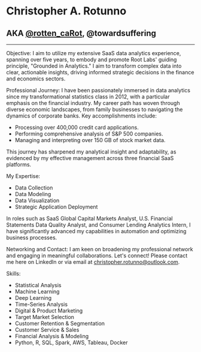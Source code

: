 # Christopher A. Rotunno
## AKA [@rotten_caRot](https://rottencarot.dev/), @towardsuffering
--- 
Objective:
I aim to utilize my extensive SaaS data analytics experience, spanning over five years, to embody and promote Root Labs' guiding principle, "Grounded in Analytics." I aim to transform complex data into clear, actionable insights, driving informed strategic decisions in the finance and economics sectors.

Professional Journey:
I have been passionately immersed in data analytics since my transformational statistics class in 2012, with a particular emphasis on the financial industry. My career path has woven through diverse economic landscapes, from family businesses to navigating the dynamics of corporate banks. Key accomplishments include:

- Processing over 400,000 credit card applications.
- Performing comprehensive analysis of S&P 500 companies.
- Managing and interpreting over 150 GB of stock market data.

This journey has sharpened my analytical insight and adaptability, as evidenced by my effective management across three financial SaaS platforms.

My Expertise:
- Data Collection
- Data Modeling
- Data Visualization
- Strategic Application Deployment

In roles such as SaaS Global Capital Markets Analyst, U.S. Financial Statements Data Quality Analyst, and Consumer Lending Analytics Intern, I have significantly advanced my capabilities in automation and optimizing business processes.

Networking and Contact:
I am keen on broadening my professional network and engaging in meaningful collaborations. Let's connect! Please contact me here on LinkedIn or via email at christopher.rotunno@outlook.com.

Skills:

- Statistical Analysis
- Machine Learning
- Deep Learning
- Time-Series Analysis
- Digital & Product Marketing
- Target Market Selection
- Customer Retention & Segmentation
- Customer Service & Sales
- Financial Analysis & Modeling
- Python, R, SQL, Spark, AWS, Tableau, Docker
<!---
towardsuffering/towardsuffering is a ✨ special ✨ repository because its `README.md` (this file) appears on your GitHub profile.
You can click the Preview link to take a look at your changes.
--->
